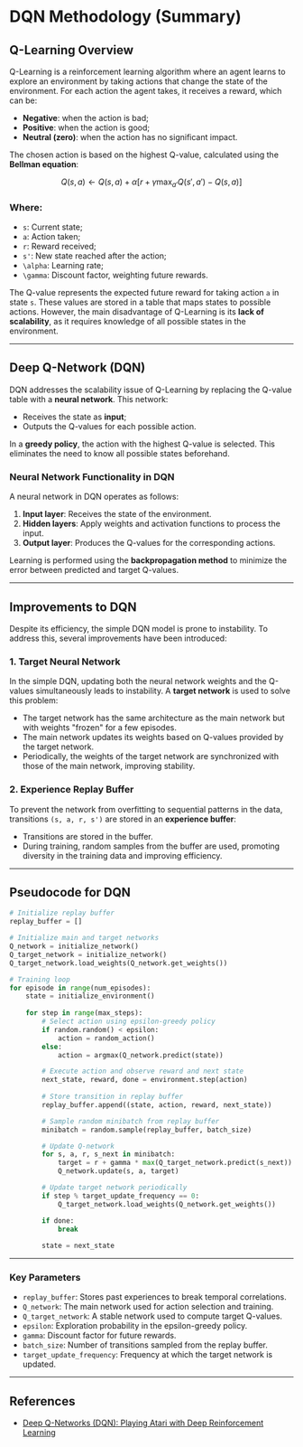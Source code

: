 # DQN Methodology (Summary)

## Q-Learning Overview

Q-Learning is a reinforcement learning algorithm where an agent learns to explore an environment by taking actions that change the state of the environment. For each action the agent takes, it receives a reward, which can be:

- **Negative**: when the action is bad;
- **Positive**: when the action is good;
- **Neutral (zero)**: when the action has no significant impact.

The chosen action is based on the highest Q-value, calculated using the **Bellman equation**:

```math
Q(s,a) \gets Q(s,a) + \alpha \left[ r + \gamma \max_{a'} Q(s',a') - Q(s,a) \right]
```

### Where:
- `s`: Current state;
- `a`: Action taken;
- `r`: Reward received;
- `s'`: New state reached after the action;
- `\alpha`: Learning rate;
- `\gamma`: Discount factor, weighting future rewards.

The Q-value represents the expected future reward for taking action `a` in state `s`. These values are stored in a table that maps states to possible actions. However, the main disadvantage of Q-Learning is its **lack of scalability**, as it requires knowledge of all possible states in the environment.

---

## Deep Q-Network (DQN)

DQN addresses the scalability issue of Q-Learning by replacing the Q-value table with a **neural network**. This network:

- Receives the state as **input**;
- Outputs the Q-values for each possible action.

In a **greedy policy**, the action with the highest Q-value is selected. This eliminates the need to know all possible states beforehand.

### Neural Network Functionality in DQN

A neural network in DQN operates as follows:
1. **Input layer**: Receives the state of the environment.
2. **Hidden layers**: Apply weights and activation functions to process the input.
3. **Output layer**: Produces the Q-values for the corresponding actions.

Learning is performed using the **backpropagation method** to minimize the error between predicted and target Q-values.

---

## Improvements to DQN

Despite its efficiency, the simple DQN model is prone to instability. To address this, several improvements have been introduced:

### 1. Target Neural Network
In the simple DQN, updating both the neural network weights and the Q-values simultaneously leads to instability. A **target network** is used to solve this problem:

- The target network has the same architecture as the main network but with weights "frozen" for a few episodes.
- The main network updates its weights based on Q-values provided by the target network.
- Periodically, the weights of the target network are synchronized with those of the main network, improving stability.

### 2. Experience Replay Buffer
To prevent the network from overfitting to sequential patterns in the data, transitions `(s, a, r, s')` are stored in an **experience buffer**:

- Transitions are stored in the buffer.
- During training, random samples from the buffer are used, promoting diversity in the training data and improving efficiency.

---

## Pseudocode for DQN

```python
# Initialize replay buffer
replay_buffer = []

# Initialize main and target networks
Q_network = initialize_network()
Q_target_network = initialize_network()
Q_target_network.load_weights(Q_network.get_weights())

# Training loop
for episode in range(num_episodes):
    state = initialize_environment()
    
    for step in range(max_steps):
        # Select action using epsilon-greedy policy
        if random.random() < epsilon:
            action = random_action()
        else:
            action = argmax(Q_network.predict(state))

        # Execute action and observe reward and next state
        next_state, reward, done = environment.step(action)
        
        # Store transition in replay buffer
        replay_buffer.append((state, action, reward, next_state))

        # Sample random minibatch from replay buffer
        minibatch = random.sample(replay_buffer, batch_size)

        # Update Q-network
        for s, a, r, s_next in minibatch:
            target = r + gamma * max(Q_target_network.predict(s_next))
            Q_network.update(s, a, target)

        # Update target network periodically
        if step % target_update_frequency == 0:
            Q_target_network.load_weights(Q_network.get_weights())

        if done:
            break
        
        state = next_state
```

---

### Key Parameters
- `replay_buffer`: Stores past experiences to break temporal correlations.
- `Q_network`: The main network used for action selection and training.
- `Q_target_network`: A stable network used to compute target Q-values.
- `epsilon`: Exploration probability in the epsilon-greedy policy.
- `gamma`: Discount factor for future rewards.
- `batch_size`: Number of transitions sampled from the replay buffer.
- `target_update_frequency`: Frequency at which the target network is updated.

---

## References
- [Deep Q-Networks (DQN): Playing Atari with Deep Reinforcement Learning](https://arxiv.org/abs/1312.5602)
